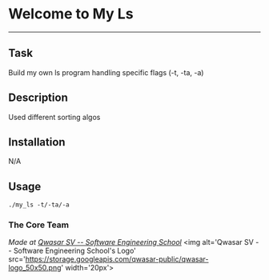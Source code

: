 # Welcome to My Ls
***

## Task
Build my own ls program handling specific flags (-t, -ta, -a)

## Description
Used different sorting algos

## Installation
N/A

## Usage

```
./my_ls -t/-ta/-a
```

### The Core Team


<span><i>Made at <a href='https://qwasar.io'>Qwasar SV -- Software Engineering School</a></i></span>
<span><img alt='Qwasar SV -- Software Engineering School's Logo' src='https://storage.googleapis.com/qwasar-public/qwasar-logo_50x50.png' width='20px'></span>

